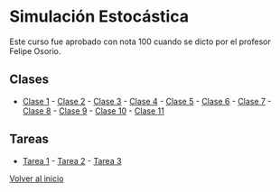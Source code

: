 # Simulación Estocástica

Este curso fue aprobado con nota 100 cuando se dicto por el profesor Felipe Osorio.

## Clases
* [Clase 1](Clases/MAT468_slides-01.pdf) - [Clase 2](Clases/MAT468_slides-02.pdf) - [Clase 3](Clases/MAT468_slides-03.pdf) - [Clase 4](Clases/MAT468_slides-04.pdf) - [Clase 5](Clases/MAT468_slides-05.pdf) - [Clase 6](Clases/MAT468_slides-06.pdf) - [Clase 7](Clases/MAT468_slides-07.pdf) - [Clase 8](Clases/MAT468_slides-08.pdf) - [Clase 9](Clases/MAT468_slides-09.pdf) - [Clase 10](Clases/MAT468_slides-10.pdf) - [Clase 11](Clases/MAT468_slides-11.pdf)

## Tareas
* [Tarea 1](Tarea_1_MAT468/Simulación_Estocástica_Tarea_1.pdf) - [Tarea 2](Tarea_2_MAT468/Simulación_Estocástica_Tarea_2.pdf) - [Tarea 3](Tarea_3_MAT468/main.pdf)

[Volver al inicio](https://fabimath.github.io/Fabimath/)

